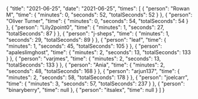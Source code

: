 {
  "title": "2021-06-25",
  "date": "2021-06-25",
  "times": [
    {
      "person": "Rowan M",
      "time": {
        "minutes": 0,
        "seconds": 52,
        "totalSeconds": 52
      }
    },
    {
      "person": "Oliver Turner",
      "time": {
        "minutes": 0,
        "seconds": 54,
        "totalSeconds": 54
      }
    },
    {
      "person": "Lily2point0",
      "time": {
        "minutes": 1,
        "seconds": 27,
        "totalSeconds": 87
      }
    },
    {
      "person": "j-sheps",
      "time": {
        "minutes": 1,
        "seconds": 29,
        "totalSeconds": 89
      }
    },
    {
      "person": "leaf",
      "time": {
        "minutes": 1,
        "seconds": 45,
        "totalSeconds": 105
      }
    },
    {
      "person": "apaleslimghost",
      "time": {
        "minutes": 2,
        "seconds": 13,
        "totalSeconds": 133
      }
    },
    {
      "person": "varjmes",
      "time": {
        "minutes": 2,
        "seconds": 13,
        "totalSeconds": 133
      }
    },
    {
      "person": "Ania",
      "time": {
        "minutes": 2,
        "seconds": 48,
        "totalSeconds": 168
      }
    },
    {
      "person": "arjun137",
      "time": {
        "minutes": 2,
        "seconds": 58,
        "totalSeconds": 178
      }
    },
    {
      "person": "joelcarr",
      "time": {
        "minutes": 3,
        "seconds": 57,
        "totalSeconds": 237
      }
    },
    {
      "person": "binaryberry",
      "time": null
    },
    {
      "person": "itsalex",
      "time": null
    }
  ]
}